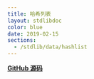 ```yaml
---
title: 哈希列表
layout: stdlibdoc
color: blue
date: 2019-02-15
sections:
  - /stdlib/data/hashlist
---
```


**[GitHub 源码](https://github.com/wurstscript/WurstStdlib2/blob/master/wurst/data/HashList.wurst)**